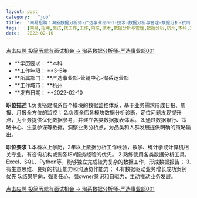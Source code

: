 ```yaml
---
layout:	post
category:	"job"
title:	"网易招聘：淘系数据分析师-严选事业部001-技术-数据分析与管理-数据分析-杭州本科3-5年"
tags:	[网易,招聘,面试,找工作,工作,内推,技术,数据分析与管理,数据分析,杭州,本科,3-5年]
date:	2022-02-10
---
```


[点击应聘 投简历就有面试机会 -> 淘系数据分析师-严选事业部001](http://mobile.bole.netease.com/bole/boleDetail?id=37751&employeeId=346f03c3cda5f04c&key=all)



- **学历要求： **本科
- **工作年限： **3-5年
- **所属部门： **严选事业部-营销中心-淘系运营部
- **工作城市： **杭州
- **发布日期： **2022-02-10



**职位描述**
1.负责搭建淘系各个模块的数据监控体系，基于业务需求形成日报、周报、月报全方位的监控；
2.负责全店各模块数据分析诊断，定位问题发现提升点，为业务提供优化数据参考，并建立各类数据报表体系。
3.通过数据银行、策略中心、生意参谋等数据，洞察业务分析点，为品类和人群发展提供明确的策略输出。



**职位要求**
1.本科以上学历，2年以上数据分析工作经验，数学、统计学或计算机相关专业，有咨询机构或淘系ISV服务经验的优先。
2.熟练使用各类数据分析工具，Excel、SQL、Python等，能够独立完成较为复杂的数据工作，形成数据报告；
3.有生意思维、良好的抗压能力和沟通协作能力；
4.有数据驱动业务增长成功案例优先
5.结果导向，强责任心，强owner意识和自驱力，主动推动业务发展。



[点击应聘 投简历就有面试机会 -> 淘系数据分析师-严选事业部001](http://mobile.bole.netease.com/bole/boleDetail?id=37751&employeeId=346f03c3cda5f04c&key=all)